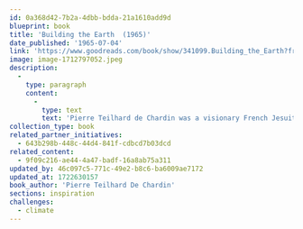 ```yaml
---
id: 0a368d42-7b2a-4dbb-bdda-21a1610add9d
blueprint: book
title: 'Building the Earth  (1965)'
date_published: '1965-07-04'
link: 'https://www.goodreads.com/book/show/341099.Building_the_Earth?from_search=true&from_srp=true&qid=PaB5GVGnB4&rank=1'
image: image-1712797052.jpeg
description:
  -
    type: paragraph
    content:
      -
        type: text
        text: 'Pierre Teilhard de Chardin was a visionary French Jesuit, paleontologist, biologist, and philosopher, who spent the bulk of his life trying to integrate religious experience with natural science, most specifically Christian theology with theories of evolution. In this endeavor he became enthralled with the possibilities for humankind, which he saw as heading for an exciting convergence of systems, an "Omega point" where the coalescence of consciousness will lead us to a new state of peace and planetary unity. Long before ecology was fashionable, he saw this unity as being based intrinsically upon the spirit of the Earth. Studied in England. Traveled to numerous countries, including China, as missionary.'
collection_type: book
related_partner_initiatives:
  - 643b298b-448c-44d4-841f-cdbcd7b03dcd
related_content:
  - 9f09c216-ae44-4a47-badf-16a8ab75a311
updated_by: 46c097c5-771c-49e2-b8c6-ba6009ae7172
updated_at: 1722630157
book_author: 'Pierre Teilhard De Chardin'
sections: inspiration
challenges:
  - climate
---
```

